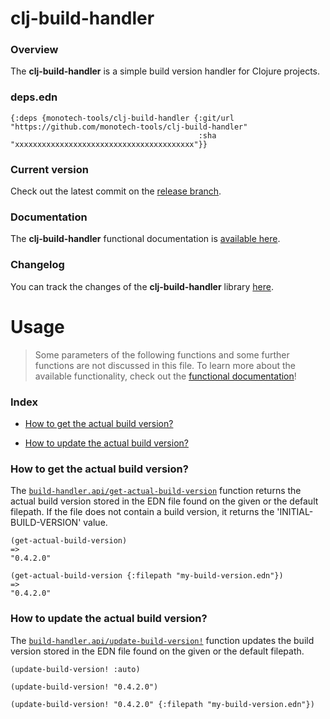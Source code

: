 
# clj-build-handler

### Overview

The <strong>clj-build-handler</strong> is a simple build version handler for Clojure projects.

### deps.edn

```
{:deps {monotech-tools/clj-build-handler {:git/url "https://github.com/monotech-tools/clj-build-handler"
                                          :sha     "xxxxxxxxxxxxxxxxxxxxxxxxxxxxxxxxxxxxxxxx"}}
```

### Current version

Check out the latest commit on the [release branch](https://github.com/monotech-tools/clj-build-handler/tree/release).

### Documentation

The <strong>clj-build-handler</strong> functional documentation is [available here](https://mt-devtools.github.io/clj-build-handler).

### Changelog

You can track the changes of the <strong>clj-build-handler</strong> library [here](CHANGES.md).

# Usage

> Some parameters of the following functions and some further functions are not discussed in this file.
  To learn more about the available functionality, check out the [functional documentation](documentation/COVER.md)!

### Index

- [How to get the actual build version?](#how-to-get-the-actual-build-version)

- [How to update the actual build version?](#how-to-update-the-actual-build-version)

### How to get the actual build version?

The [`build-handler.api/get-actual-build-version`](documentation/clj/build-handler/API.md/#get-actual-build-version)
function returns the actual build version stored in the EDN file found on the given or the default filepath.
If the file does not contain a build version, it returns the 'INITIAL-BUILD-VERSION' value.

```
(get-actual-build-version)
=>
"0.4.2.0"
```

```
(get-actual-build-version {:filepath "my-build-version.edn"})
=>
"0.4.2.0"
```

### How to update the actual build version?

The [`build-handler.api/update-build-version!`](documentation/clj/build-handler/API.md/#update-build-version)
function updates the build version stored in the EDN file found on the given or the default filepath.

```
(update-build-version! :auto)
```

```
(update-build-version! "0.4.2.0")
```

```
(update-build-version! "0.4.2.0" {:filepath "my-build-version.edn"})
```
